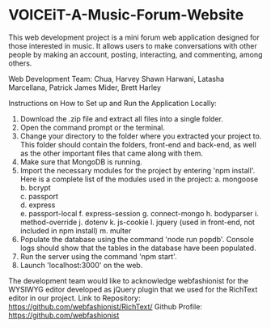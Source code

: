 # VOICEiT-A-Music-Forum-Website
This web development project is a mini forum web application designed for those interested in music. It allows users to make conversations with other people by making an account, posting, interacting, and commenting, among others.

Web Development Team:
Chua, Harvey Shawn
Harwani, Latasha
Marcellana, Patrick James
Mider, Brett Harley

Instructions on How to Set up and Run the Application Locally:
1. Download the .zip file and extract all files into a single folder.
2. Open the command prompt or the terminal.
3. Change your directory to the folder where you extracted your project to. This folder should contain the folders, front-end and back-end, as well as the other important files that came along with them.
4. Make sure that MongoDB is running.
5. Import the necessary modules for the project by entering 'npm install'. Here is a complete list of the modules used in the project:
    a. mongoose       
    b. bcrypt         
    c. passport      
    d. express        
    e. passport-local 
    f. express-session
    g. connect-mongo
    h. bodyparser
    i. method-override
    j. dotenv
    k. js-cookie
    l. jquery (used in front-end, not included in npm install)
    m. multer
6. Populate the database using the command 'node run popdb'. Console logs should show that the tables in the database have been populated.
7. Run the server using the command 'npm start'.
8. Launch 'localhost:3000' on the web.

The development team would like to acknowledge webfashionist for the WYSIWYG editor developed as jQuery plugin that we used for the RichText editor in our project.
Link to Repository: https://github.com/webfashionist/RichText/
Github Profile: https://github.com/webfashionist 